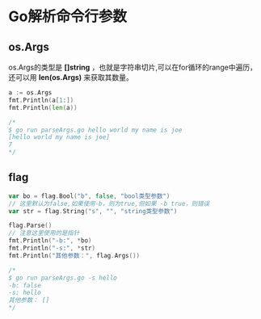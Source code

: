 # Go解析命令行参数

## os.Args

os.Args的类型是 **[]string** ，也就是字符串切片,可以在for循环的range中遍历，还可以用 **len(os.Args)** 来获取其数量。

```go
a := os.Args
fmt.Println(a[1:])
fmt.Println(len(a))

/*
$ go run parseArgs.go hello world my name is joe
[hello world my name is joe]
7
*/

```



## flag

```go
var bo = flag.Bool("b", false, "bool类型参数") 
// 这里默认为false,如果使用-b，则为true,但如果 -b true，则错误
var str = flag.String("s", "", "string类型参数")

flag.Parse()
// 注意这里使用的是指针
fmt.Println("-b:", *bo)
fmt.Println("-s:", *str)
fmt.Println("其他参数：", flag.Args())

/*
$ go run parseArgs.go -s hello
-b: false
-s: hello
其他参数： []
*/
```

